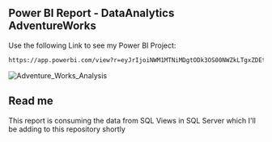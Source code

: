 ## Power BI Report - DataAnalytics AdventureWorks

Use the following Link to see my Power BI Project: 
```bash
https://app.powerbi.com/view?r=eyJrIjoiNWM1MTNiMDgtODk3OS00NWZkLTgxZDEtNDZjMGZjZTJlMTRkIiwidCI6IjdjMGMzNmY1LWFmODMtNGMyNC04ODQ0LTk5NjJlMDE2MzcxOSIsImMiOjEwfQ%3D%3D&pageName=ReportSection70ca0e24e15d70ab3812.

```

![Adventure_Works_Analysis](https://user-images.githubusercontent.com/63975528/207407556-2ba3e987-db6d-4ed7-94ca-b8c419352b2e.jpg)


## Read me

This report is consuming the data from SQL Views in SQL Server which I'll be adding to this repository shortly
